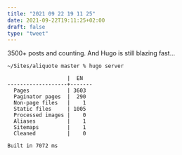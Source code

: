 ```yaml
---
title: "2021 09 22 19 11 25"
date: 2021-09-22T19:11:25+02:00
draft: false
type: "tweet"
---
```

3500+ posts and counting. And Hugo is still blazing fast...

```
~/Sites/aliquote master % hugo server

                   |  EN
-------------------+-------
  Pages            | 3603
  Paginator pages  |  290
  Non-page files   |    1
  Static files     | 1005
  Processed images |    0
  Aliases          |    1
  Sitemaps         |    1
  Cleaned          |    0

Built in 7072 ms
```
